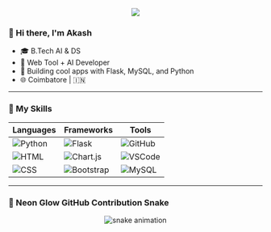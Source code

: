 <p align="center">
  <img src="https://capsule-render.vercel.app/api?type=waving&color=blue&height=160&section=header&text=Akash's%20GitHub%20Hub&fontSize=30&fontColor=ffffff"/>
</p>

### 👋 Hi there, I'm Akash  
- 🎓 B.Tech AI & DS  
- 🧠 Web Tool + AI Developer  
- 🔧 Building cool apps with Flask, MySQL, and Python  
- 🌐 Coimbatore | 🇮🇳  

---

### 🧠 My Skills

| Languages | Frameworks | Tools |
|-----------|------------|-------|
| ![Python](https://img.shields.io/badge/Python-yellow?style=for-the-badge&logo=python&logoColor=blue) | ![Flask](https://img.shields.io/badge/Flask-black?style=for-the-badge&logo=flask) | ![GitHub](https://img.shields.io/badge/GitHub-181717?style=for-the-badge&logo=github) |
| ![HTML](https://img.shields.io/badge/HTML-E34F26?style=for-the-badge&logo=html5) | ![Chart.js](https://img.shields.io/badge/Chart.js-FF6384?style=for-the-badge&logo=chartdotjs) | ![VSCode](https://img.shields.io/badge/VSCode-007ACC?style=for-the-badge&logo=visual-studio-code) |
| ![CSS](https://img.shields.io/badge/CSS-1572B6?style=for-the-badge&logo=css3) | ![Bootstrap](https://img.shields.io/badge/Bootstrap-purple?style=for-the-badge&logo=bootstrap) | ![MySQL](https://img.shields.io/badge/MySQL-005C84?style=for-the-badge&logo=mysql) |

---
### 🐍 Neon Glow GitHub Contribution Snake

<p align="center">
  <img src="https://github.com/akash7i/akash7i/blob/output/github-contribution-grid-snake.svg" alt="snake animation"/>
</p>
